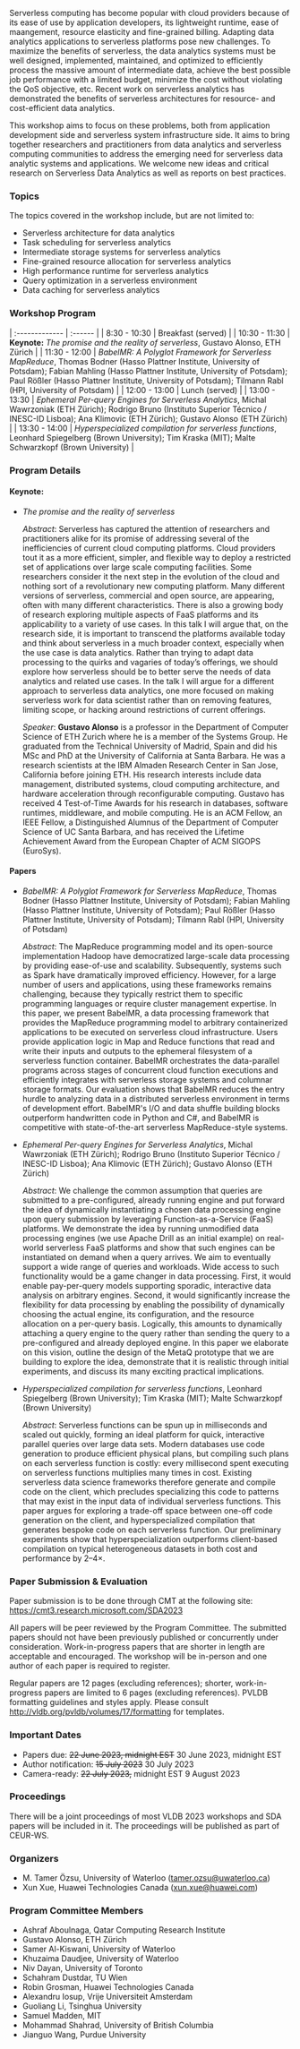 <!--- # Workshop on Serverless Data Analytics 
## 1 September 2023, Vancouver, Canada
### (Co-located with VLDB 2023 Conference)
-->
Serverless computing has become popular with cloud providers because of its ease of use by application developers, its lightweight runtime, ease of maangement, resource elasticity and fine-grained billing. Adapting data analytics applications to serverless platforms pose new challenges. To maximize the benefits of serverless, the data analytics systems must be well designed, implemented, maintained, and optimized to efficiently process the massive amount of intermediate data, achieve the best possible job performance with a limited budget, minimize the cost without violating the QoS objective, etc. Recent work on serverless analytics has demonstrated the benefits of serverless architectures for resource- and cost-efficient data analytics. 

This workshop aims to focus on these problems, both from application development side and serverless system infrastructure side. It aims to bring together researchers and practitioners from data analytics and serverless computing communities to address the emerging need for serverless data analytic systems and applications. We welcome new ideas and critical research on Serverless Data Analytics as well as reports on best practices.

### Topics

The topics covered in the workshop include, but are not limited to:

* Serverless architecture for data analytics
* Task scheduling for serverless analytics
* Intermediate storage systems for serverless analytics
* Fine-grained resource allocation for serverless analytics
* High performance runtime for serverless analytics
* Query optimization in a serverless environment
* Data caching for serverless analytics

### Workshop Program

| :------------- | :------ |
| 8:30 - 10:30  | Breakfast (served) |
| 10:30 - 11:30  | **Keynote:** *The promise and the reality of serverless*,  Gustavo Alonso, ETH Zürich |
| 11:30 - 12:00  | *BabelMR: A Polyglot Framework for Serverless MapReduce*, Thomas Bodner (Hasso Plattner Institute, University of Potsdam); Fabian Mahling (Hasso Plattner Institute, University of Potsdam); Paul Rößler (Hasso Plattner Institute, University of Potsdam); Tilmann Rabl (HPI, University of Potsdam) |
| 12:00 - 13:00  | Lunch (served) |
| 13:00 - 13:30  | *Ephemeral Per-query Engines for Serverless Analytics*, Michal Wawrzoniak (ETH Zürich); Rodrigo Bruno (Instituto Superior Técnico / INESC-ID Lisboa); Ana Klimovic (ETH Zürich); Gustavo Alonso (ETH Zürich) |
| 13:30 - 14:00  | *Hyperspecialized compilation for serverless functions*, Leonhard Spiegelberg (Brown University); Tim Kraska (MIT); Malte Schwarzkopf (Brown University) |


### Program Details

#### Keynote: 

* *The promise and the reality of serverless*

  *Abstract*: Serverless has captured the attention of researchers and practitioners alike for its promise of addressing several of the inefficiencies of current cloud computing platforms. Cloud providers tout it as a more efficient, simpler, and flexible way to deploy a restricted set of applications over large scale computing facilities. Some researchers consider it the next step in the evolution of the cloud and nothing sort of a revolutionary new computing platform. Many different versions of serverless, commercial and open source, are appearing, often with many different characteristics. There is also a growing body of research exploring multiple aspects of FaaS platforms and its applicability to a variety of use cases. In this talk I will argue that, on the research side, it is important to transcend the platforms available today and think about serverless in a much broader context, especially when the use case is data analytics. Rather than trying to adapt data processing to the quirks and vagaries of today’s offerings, we should explore how serverless should be to better serve the needs of data analytics and related use cases.  In the talk I will argue for a different approach to serverless data analytics, one more focused on making serverless work for data scientist rather than on removing features, limiting scope, or hacking around restrictions of current offerings.  

  *Speaker*: **Gustavo Alonso** is a professor in the Department of Computer Science of ETH Zurich where he is a member of the Systems Group. He graduated from the Technical University of Madrid, Spain and did his MSc and PhD at the University of California at Santa Barbara. He was a research scientists at the IBM Almaden Research Center in San Jose, California before joining ETH. His research interests include data management, distributed systems, cloud computing architecture, and hardware acceleration through reconfigurable computing. Gustavo has received 4 Test-of-Time Awards for his research in databases, software runtimes, middleware, and mobile computing. He is an ACM Fellow, an IEEE Fellow, a Distinguished Alumnus of the Department of Computer Science of UC Santa Barbara, and has received the Lifetime Achievement Award from the European Chapter of ACM SIGOPS (EuroSys).

####  Papers

* *BabelMR: A Polyglot Framework for Serverless MapReduce*, Thomas Bodner (Hasso Plattner Institute, University of Potsdam); Fabian Mahling (Hasso Plattner Institute, University of Potsdam); Paul Rößler (Hasso Plattner Institute, University of Potsdam); Tilmann Rabl (HPI, University of Potsdam)

  *Abstract*: The MapReduce programming model and its open-source implementation Hadoop have democratized large-scale data processing by providing ease-of-use and scalability. Subsequently, systems such as Spark have dramatically improved efficiency. However, for a large number of users and applications, using these frameworks remains challenging, because they typically restrict them to specific programming languages or require cluster management expertise. In this paper, we present BabelMR, a data processing framework that provides the MapReduce programming model to arbitrary containerized applications to be executed on serverless cloud infrastructure. Users provide application logic in Map and Reduce functions that read and write their inputs and outputs to the ephemeral filesystem of a serverless function container. BabelMR orchestrates the data-parallel programs across stages of concurrent cloud function executions and efficiently integrates with serverless storage systems and columnar storage formats. Our evaluation shows that BabelMR reduces the entry hurdle to analyzing data in a distributed serverless environment in terms of development effort. BabelMR's I/O and data shuffle building blocks outperform handwritten code in Python and C#, and BabelMR is competitive with state-of-the-art serverless MapReduce-style systems.

* *Ephemeral Per-query Engines for Serverless Analytics*, Michal Wawrzoniak (ETH Zürich); Rodrigo Bruno (Instituto Superior Técnico / INESC-ID Lisboa); Ana Klimovic (ETH Zürich); Gustavo Alonso (ETH Zürich)

  *Abstract*: We challenge the common assumption that queries are submitted to a pre-configured, already running engine and put forward the idea of dynamically instantiating a chosen data processing engine upon query submission by leveraging Function-as-a-Service (FaaS) platforms. We demonstrate the idea by running unmodified data processing engines (we use Apache Drill as an initial example) on real-world serverless FaaS platforms and show that such engines can be instantiated on demand when a query arrives. We aim to eventually support a wide range of queries and workloads. Wide access to such functionality would be a game changer in data processing. First, it would enable pay-per-query models supporting sporadic, interactive data analysis on arbitrary engines. Second, it would significantly increase the flexibility for data processing by enabling the possibility of dynamically choosing the actual engine, its configuration, and the resource allocation on a per-query basis. Logically, this amounts to dynamically attaching a query engine to the query rather than sending the query to a pre-configured and already deployed engine. In this paper we elaborate on this vision, outline the design of the MetaQ prototype that we are building to explore the idea, demonstrate that it is realistic through initial experiments, and discuss its many exciting practical implications.

* *Hyperspecialized compilation for serverless functions*, Leonhard Spiegelberg (Brown University); Tim Kraska (MIT); Malte Schwarzkopf (Brown University) 

  *Abstract*: Serverless functions can be spun up in milliseconds and scaled out quickly, forming an ideal platform for quick, interactive parallel queries over large data sets. Modern databases use code generation to produce efficient physical plans, but compiling such plans on each serverless function is costly: every millisecond spent executing on serverless functions multiplies many times in cost. Existing serverless data science frameworks therefore generate and compile code on the client, which precludes specializing this code to patterns that may exist in the input data of individual serverless functions. This paper argues for exploring a trade-off space between one-off code generation on the client, and hyperspecialized compilation that generates bespoke code on each serverless function. Our preliminary experiments show that hyperspecialization outperforms client-based compilation on typical heterogeneous datasets in both cost and performance by 2–4×.

### Paper Submission & Evaluation 

Paper submission is to be done through CMT at the following site: <a href="https://cmt3.research.microsoft.com/SDA2023" target="_blank">https://cmt3.research.microsoft.com/SDA2023</a>

All papers will be peer reviewed by the Program Committee. The submitted papers should not have been previously published or concurrently under consideration. Work-in-progress papers that are shorter in length are acceptable and encouraged. The workshop will be in-person and one author of each paper is required to register.

Regular papers are 12 pages (excluding references); shorter, work-in-progress papers are limited to 6 pages (excluding references). PVLDB formatting guidelines and styles apply. Please consult <a href="http://vldb.org/pvldb/volumes/17/formatting" target="_blank">http://vldb.org/pvldb/volumes/17/formatting</a> for templates.

### Important Dates

* Papers due: ~~22 June 2023, midnight EST~~ 30 June 2023, midnight EST
* Author notification: ~~15 July 2023~~ 30 July 2023
* Camera-ready: ~~22 July 2023,~~ midnight EST 9 August 2023

### Proceedings

There will be a joint proceedings of most VLDB 2023 workshops and SDA papers will be included in it. The proceedings will be published as part of CEUR-WS.

### Organizers
* M. Tamer Özsu, University of Waterloo (tamer.ozsu@uwaterloo.ca)
* Xun Xue, Huawei Technologies Canada (xun.xue@huawei.com)

### Program Committee Members

* Ashraf Aboulnaga, Qatar Computing Research Institute
* Gustavo Alonso, ETH Zürich
* Samer Al-Kiswani, University of Waterloo
* Khuzaima Daudjee, University of Waterloo
* Niv Dayan, University of Toronto
* Schahram Dustdar, TU Wien
* Robin Grosman, Huawei Technologies Canada
* Alexandru Iosup, Vrije Universiteit Amsterdam 
* Guoliang Li, Tsinghua University
* Samuel Madden, MIT
* Mohammad Shahrad, University of British Columbia
* Jianguo Wang, Purdue University
